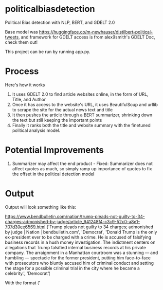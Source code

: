 # politicalbiasdetection
Political Bias detection with NLP, BERT, and GDELT 2.0

Base model was https://huggingface.co/m-newhauser/distilbert-political-tweets, and framework for GDELT access is from alex9smith's GDELT Doc, check them out!

This project can be run by running app.py.

# Process

Here's how it works
1. It uses GDELT 2.0 to find article websites online, in the form of URL, Title, and Author
2. Once it has access to the website's URL, it uses BeautifulSoup and urllib to scrape the site for the actual news text and title
3. It then pushes the article through a BERT summarizer, shrinking down the text but still keeping the important points
4. Finally it ranks both the title and website summary with the finetuned political analysis model.

# Potential Improvements

1. Summarizer may affect the end product - Fixed: Summarizer does not affect quotes as much, so simply ramp up importance of quotes to fix the offset in the political detection model

# Output

Output will look something like this:

https://www.bendbulletin.com/nation/trump-pleads-not-guilty-to-34-charges-admonished-by-judge/article_941248f4-c3c9-52c0-a8e1-707d30ee6569.html
('Trump pleads not guilty to 34 charges; admonished by judge | Nation | bendbulletin.com', 'Democrat', 'Donald Trump is the only ex-president ever to be charged with a crime. He is accused of falsifying business records in a hush money investigation. The indictment centers on allegations that Trump falsified internal business records at his private company. The arraignment in a Manhattan courtroom was a stunning — and humbling — spectacle for the former president, putting him face-to-face with prosecutors who bluntly accused him of criminal conduct and setting the stage for a possible criminal trial in the city where he became a celebrity.', 'Democrat')

With the format ('<Title>', '<Political Leaning>', '<Summarized Article>', '<Political Leaning>').

The end goal of this project was to allow me to easily create datasets that I can use for further projects.
